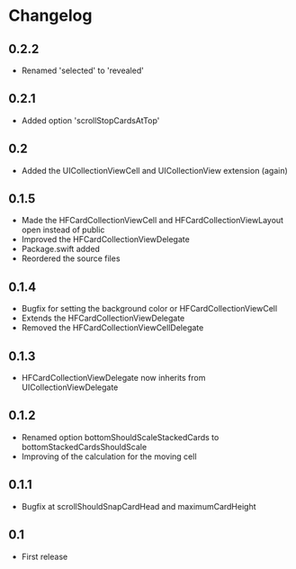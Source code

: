 # Changelog


## 0.2.2

- Renamed 'selected' to 'revealed'


## 0.2.1

- Added option 'scrollStopCardsAtTop'


## 0.2

- Added the UICollectionViewCell and UICollectionView extension (again)


## 0.1.5

- Made the HFCardCollectionViewCell and HFCardCollectionViewLayout open instead of public
- Improved the HFCardCollectionViewDelegate
- Package.swift added
- Reordered the source files


## 0.1.4

- Bugfix for setting the background color or HFCardCollectionViewCell
- Extends the HFCardCollectionViewDelegate
- Removed the HFCardCollectionViewCellDelegate


## 0.1.3

- HFCardCollectionViewDelegate now inherits from UICollectionViewDelegate


## 0.1.2

- Renamed option bottomShouldScaleStackedCards to bottomStackedCardsShouldScale
- Improving of the calculation for the moving cell


## 0.1.1

- Bugfix at scrollShouldSnapCardHead and maximumCardHeight


## 0.1

- First release

